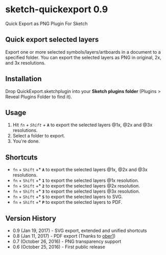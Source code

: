# sketch-quickexport 0.9
Quick Export as PNG Plugin For Sketch

## Quick export selected layers

Export one or more selected symbols/layers/artboards in a document to a specified folder.
You can export the selected layers as PNG in original, 2x, and 3x resolutions.

## Installation

Drop QuickExport.sketchplugin into your **Sketch plugins folder** (Plugins > Reveal Plugins Folder to find it).

## Usage

1. Hit *`fn` + `Shift` +* **`A`** to export the selected layers @1x, @2x and @3x resolutions.
2. Select a folder to export.
3. You're done.

## Shortcuts
* `fn` + `Shift` +* **`A`** to export the selected layers @1x, @2x and @3x resolutions.
* `fn` + `Shift` +* **`1`** to export the selected layers @1x resolution.
* `fn` + `Shift` +* **`2`** to export the selected layers @2x resolution.
* `fn` + `Shift` +* **`3`** to export the selected layers @3x resolution.
* `fn` + `Shift` +* **`S`** to export the selected layers to SVG.
* `fn` + `Shift` +* **`P`** to export the selected layers to PDF.

## Version History
* 0.9 (Jan 19, 2017) - SVG export, extended and unified shortcuts
* 0.8 (Jan 11, 2017) - PDF export (Thanks to [ober1](https://github.com/ober01))
* 0.7 (October 26, 2016) - PNG transparency support
* 0.6 (October 25, 2016) - First public release
